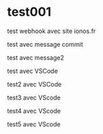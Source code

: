 # test001

test webhook avec site ionos.fr

test avec message commit

test avec message2

test avec VSCode

test2 avec VSCode

test3 avec VScode

test4 avec VScode

test5 avec VScode
